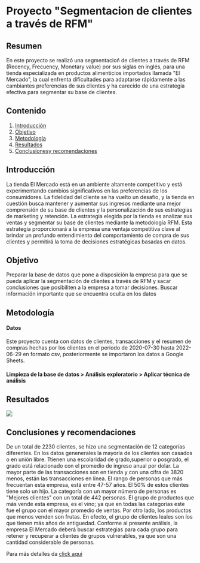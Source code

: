 # Proyecto "Segmentacion de clientes a través de RFM"

## Resumen
En este proyecto se realizó una segmentacioń de clientes a través de RFM (Recency, Frecuency, Monetary value) por sus siglas en inglés, para una tienda especializada en productos alimenticios importados llamada "El Mercado", la cual enfrenta dificultades para adaptarse rápidamente a las cambiantes preferencias de sus clientes y ha carecido de una estrategia efectiva para segmentar su base de clientes. 

## Contenido
1. [Introducción]()
2. [Objetivo]()
3. [Metodología]()
4. [Resultados]()
5. [Conclusionesy recomendaciones]()

## Introducción
La tienda El Mercado está en un ambiente altamente competitivo y está experimentando cambios significativos en las preferencias de los consumidores. La fidelidad del cliente se ha vuelto un desafío, y la tienda en cuestión busca mantener y aumentar sus ingresos mediante una mejor comprensión de su base de clientes y la personalización de sus estrategias de marketing y retención.
La estrategia elegida por la tienda es analizar sus ventas y segmentar su base de clientes mediante la metodología RFM. Esta estrategia proporcionará a la empresa una ventaja competitiva clave al brindar un profundo entendimiento del comportamiento de compra de sus clientes y permitirá la toma de decisiones estratégicas basadas en datos.

## Objetivo
Preparar la base de datos que pone a disposición la empresa para que se pueda aplicar la segmentación de clientes a través de RFM y sacar conclusiones que posibiliten a la empresa a tomar decisiones.
Buscar información importante que se encuentra oculta en los datos

## Metodología

#### Datos
Este proyecto cuenta con datos de clientes, transacciones y el resumen de compras hechas por los clientes en el periodo de 2020-07-30 hasta 2022-06-29 en formato csv, posteriormente se importaron los datos a Google Sheets. 

  #### Limpieza de la base de datos > Análisis exploratorio > Aplicar técnica de análisis 

## Resultados

![](https://github.com/YazminJoandi/proyecto-segmentacion-rfm/blob/main/bubble-graphic.png)

## Conclusiones y recomendaciones
De un total de 2230 clientes, se hizo una segmentación de 12 categorías diferentes.
En los datos genenerales la mayoría de los clientes son casados o en unión libre.
Ttienen una escolaridad de grado,superior o posgrado, el grado está relacionado con el promedio de ingreso anual por dolar.
La mayor parte de las transacciones son en tienda y con una cifra de 3820 menos, están las transacciones en línea.
El rango de personas que más frecuentan esta empresa, está entre 47-57 años. 
El 50% de estos clientes tiene solo un hijo.
La categoría con un mayor número de personas es "Mejores clientes" con un total de 442 personas. 
El grupo de productos que más vende esta empresa, es el vino; ya que en todas las categorías este fue el grupo con el mayor promedio de ventas. Por otro lado, los productos que menos venden son frutas.
En efecto, el grupo de clientes leales son los que tienen más años de antiguedad. 
Conforme al presente análisis, la empresa El Mercado deberá buscar estrategias para cada grupo para retener y recuperar a clientes de grupos vulnerables, ya que son una cantidad considerable de personas.

Para más detalles da [click aquí](https://docs.google.com/spreadsheets/d/1_jGJJdP-DCuBd6Tr3rF_IbDL0cMEeSaGe77p9kjJgBk/edit?usp=sharing)



